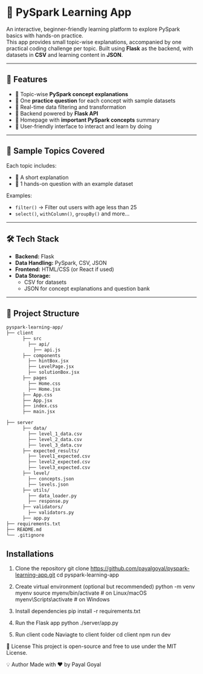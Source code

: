 # 🚀 PySpark Learning App

An interactive, beginner-friendly learning platform to explore PySpark basics with hands-on practice.  
This app provides small topic-wise explanations, accompanied by one practical coding challenge per topic. Built using **Flask** as the backend, with datasets in **CSV** and learning content in **JSON**.

---

## 🌟 Features

- 🔹 Topic-wise **PySpark concept explanations**
- 🔹 One **practice question** for each concept with sample datasets
- 🔹 Real-time data filtering and transformation
- 🔹 Backend powered by **Flask API**
- 🔹 Homepage with **important PySpark concepts** summary
- 🔹 User-friendly interface to interact and learn by doing

---

## 🧠 Sample Topics Covered

Each topic includes:
- 📘 A short explanation
- 📝 1 hands-on question with an example dataset

Examples:
- `filter()` → Filter out users with age less than 25
- `select()`, `withColumn()`, `groupBy()` and more...

---

## 🛠️ Tech Stack

- **Backend:** Flask
- **Data Handling:** PySpark, CSV, JSON
- **Frontend:** HTML/CSS (or React if used)
- **Data Storage:** 
  - CSV for datasets  
  - JSON for concept explanations and question bank

---

## 📁 Project Structure

```bash
pyspark-learning-app/
├── client
      ├── src
        ├── api/
          ├── api.js
      ├── components
        ├── hintBox.jsx
        ├── LevelPage.jsx
        ├── solutionBox.jsx
      ├── pages
        ├── Home.css
        ├── Home.jsx
      ├── App.css
      ├── App.jsx
      ├── index.css
      ├── main.jsx

├── server
      ├── data/
        ├── level_1_data.csv
        ├── level_2_data.csv
        ├── level_3_data.csv
      ├── expected_results/
        ├── level1_expected.csv
        ├── level2_expected.csv
        ├── level3_expected.csv
      ├── level/
        ├── concepts.json
        ├── levels.json
      ├── utils/
        ├── data_loader.py
        ├── response.py
      ├── validators/
        ├── validators.py
      ├── app.py
├── requirements.txt
├── README.md
└── .gitignore

```

## Installations
1. Clone the repository
    git clone https://github.com/payalgoyal/pyspark-learning-app.git
    cd pyspark-learning-app

2. Create virtual environment (optional but recommended)
    python -m venv myenv
    source myenv/bin/activate  # on Linux/macOS
    myenv\Scripts\activate     # on Windows

3. Install dependencies
   pip install -r requirements.txt

4. Run the Flask app
   python ./server/app.py

5. Run client code
   Naviagte to client folder cd client
   npm run dev

📃 License
This project is open-source and free to use under the MIT License.

💡 Author
Made with ❤️ by Payal Goyal
